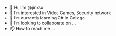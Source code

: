 - 👋 Hi, I’m @jinxsu
- 👀 I’m interested in Video Games, Security network
- 🌱 I’m currently learning C# in College
- 💞️ I’m looking to collaborate on ...
- 📫 How to reach me ...

<!---
jinxsu/jinxsu is a ✨ special ✨ repository because its `README.md` (this file) appears on your GitHub profile.
You can click the Preview link to take a look at your changes.
--->

